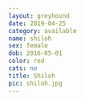 ```yaml
---
layout: greyhound
date: 2019-04-25
category: available
name: shiloh
sex: female
dob: 2016-05-01
color: red
cats: no
title: Shiloh
pic: shiloh.jpg
---
```



